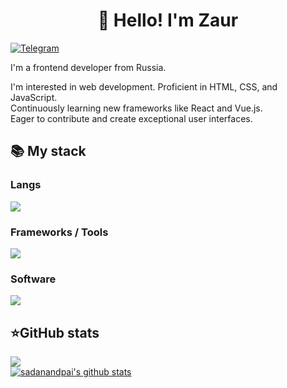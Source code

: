 <h1 align="center">👋 Hello! I'm Zaur</h1>


[![Telegram](https://img.shields.io/badge/-Telegram-2CA5E0?style=flat&logo=telegram&logoColor=white)](https://t.me/zrkuz)


I'm a frontend developer from Russia. 

I'm interested in web development. Proficient in HTML, CSS, and JavaScript.<br>
Continuously learning new frameworks like React and Vue.js.<br>
Eager to contribute and create exceptional user interfaces.<br>



 <h2><b>📚 My stack</b></h2>
  <p>
    <h3>Langs</h3>
    <img src="https://skillicons.dev/icons?i=js,ts,html,css&perline=7" />
    <h3>Frameworks / Tools</h3>
    <img src="https://skillicons.dev/icons?i=react,git&perline=7" />
    <h3>Software</h3>
    <img src="https://skillicons.dev/icons?i=vscode,figma&perline=7" />
    <br>
  </p>


<h2><b>⭐GitHub stats</b></h2>
<a href="https://github.com/zkrruz/github-readme-stats">
  <img src="https://github-readme-stats.vercel.app/api/top-langs/?username=zkrruz&theme=radical&hide=glsl,python" />
</a>
<br>
<a href="https://github.com/anuraghazra/github-readme-stats">
  <img src="https://github-readme-stats.vercel.app/api?username=zkrruz&show_icons=true&theme=radical&line_height=27" alt="sadanandpai's github stats" />
</a>
